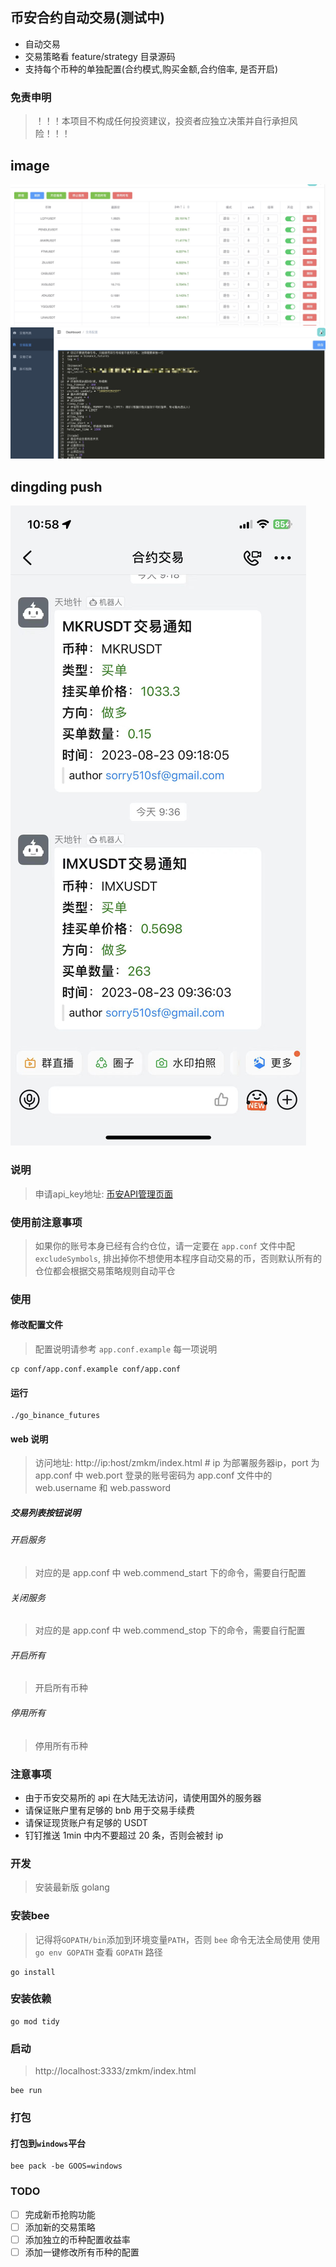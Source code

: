 ## 币安合约自动交易(测试中)
- 自动交易
- 交易策略看 feature/strategy 目录源码
- 支持每个币种的单独配置(合约模式,购买金额,合约倍率, 是否开启)

### 免责申明
>！！！本项目不构成任何投资建议，投资者应独立决策并自行承担风险！！！

## image
![交易币种](./img/coins.jpg)
![交易配置](./img/config.jpg)

## dingding push
![钉钉推送1](./img/dingding.jpeg)

### 说明
> 申请api_key地址: [币安API管理页面](https://www.binance.com/cn/usercenter/settings/api-management)

### 使用前注意事项
> 如果你的账号本身已经有合约仓位，请一定要在 `app.conf` 文件中配 `excludeSymbols`, 排出掉你不想使用本程序自动交易的币，否则默认所有的仓位都会根据交易策略规则自动平仓

### 使用

#### 修改配置文件
> 配置说明请参考 `app.conf.example` 每一项说明

```
cp conf/app.conf.example conf/app.conf
```

#### 运行

```
./go_binance_futures
```

#### web 说明
>访问地址: http://ip:host/zmkm/index.html # ip 为部署服务器ip，port 为 app.conf 中 web.port
登录的账号密码为 app.conf 文件中的  web.username 和 web.password

##### 交易列表按钮说明
###### 开启服务
> 对应的是 app.conf 中 web.commend_start 下的命令，需要自行配置

###### 关闭服务
> 对应的是 app.conf 中 web.commend_stop 下的命令，需要自行配置

###### 开启所有
> 开启所有币种

###### 停用所有
> 停用所有币种


### 注意事项
- 由于币安交易所的 api 在大陆无法访问，请使用国外的服务器
- 请保证账户里有足够的 bnb 用于交易手续费
- 请保证现货账户有足够的 USDT
- 钉钉推送 1min 中内不要超过 20 条，否则会被封 ip


### 开发
>安装最新版 golang

### 安装bee
> 记得将`GOPATH/bin`添加到环境变量`PATH`，否则 `bee` 命令无法全局使用
> 使用 `go env GOPATH` 查看 `GOPATH` 路径

```
go install
```

### 安装依赖

```
go mod tidy
```

### 启动
> http://localhost:3333/zmkm/index.html

```
bee run
```

### 打包

#### 打包到`windows`平台

```
bee pack -be GOOS=windows
```

### TODO

- [ ] 完成新币抢购功能
- [ ] 添加新的交易策略
- [ ] 添加独立的币种配置收益率
- [ ] 添加一键修改所有币种的配置